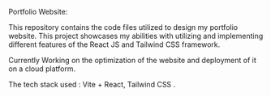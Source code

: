 Portfolio Website:

This repository contains the code files utilized to design my portfolio website. This project showcases my abilities with utilizing and implementing different features of the React JS and Tailwind CSS framework.

Currently Working on the optimization of the website and deployment of it on a cloud platform.

The tech stack used : Vite + React, Tailwind CSS . 

